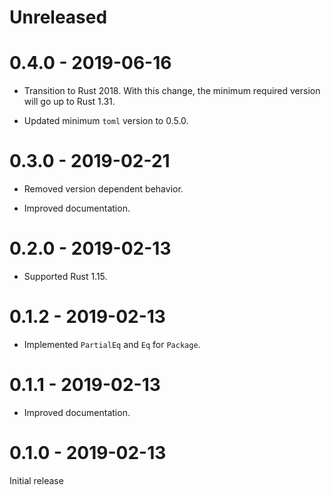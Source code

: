 # Unreleased

# 0.4.0 - 2019-06-16

* Transition to Rust 2018. With this change, the minimum required version will go up to Rust 1.31.

* Updated minimum `toml` version to 0.5.0.

# 0.3.0 - 2019-02-21

* Removed version dependent behavior.

* Improved documentation.

# 0.2.0 - 2019-02-13

* Supported Rust 1.15.

# 0.1.2 - 2019-02-13

* Implemented `PartialEq` and `Eq` for `Package`.

# 0.1.1 - 2019-02-13

* Improved documentation.

# 0.1.0 - 2019-02-13

Initial release
